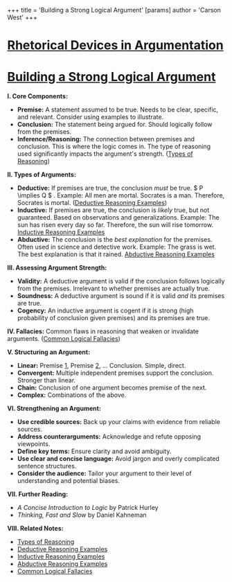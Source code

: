 +++
 title = 'Building a Strong Logical Argument'
[params]
	author = 'Carson West'
+++
# [Rhetorical Devices in Argumentation](./../rhetorical-devices-in-argumentation/)
# [Building a Strong Logical Argument](./../building-a-strong-logical-argument/)

**I. Core Components:**

* **Premise:** A statement assumed to be true.  Needs to be clear, specific, and relevant.  Consider using examples to illustrate.
* **Conclusion:** The statement being argued for. Should logically follow from the premises.
* **Inference/Reasoning:** The connection between premises and conclusion.  This is where the logic comes in.  The type of reasoning used significantly impacts the argument's strength.  ([Types of Reasoning](./../types-of-reasoning/))

**II. Types of Arguments:**

* **Deductive:**  If premises are true, the conclusion *must* be true.   $ P \implies Q $ .  Example: All men are mortal. Socrates is a man. Therefore, Socrates is mortal.  ([Deductive Reasoning Examples](./../deductive-reasoning-examples/))
* **Inductive:** If premises are true, the conclusion is *likely* true, but not guaranteed.  Based on observations and generalizations.  Example: The sun has risen every day so far. Therefore, the sun will rise tomorrow. [Inductive Reasoning Examples](./../inductive-reasoning-examples/)
* **Abductive:**  The conclusion is the *best explanation* for the premises.  Often used in science and detective work. Example: The grass is wet. The best explanation is that it rained. [Abductive Reasoning Examples](./../abductive-reasoning-examples/)


**III. Assessing Argument Strength:**

* **Validity:**  A deductive argument is valid if the conclusion follows logically from the premises.  Irrelevant to whether premises are actually true.
* **Soundness:** A deductive argument is sound if it is valid *and* its premises are true.
* **Cogency:** An inductive argument is cogent if it is strong (high probability of conclusion given premises) and its premises are true.


**IV. Fallacies:**  Common flaws in reasoning that weaken or invalidate arguments.  ([Common Logical Fallacies](./../common-logical-fallacies/))


**V. Structuring an Argument:**

* **Linear:** Premise [1](./../1/), Premise [2](./../2/), ... Conclusion.  Simple, direct.
* **Convergent:** Multiple independent premises support the conclusion.  Stronger than linear.
* **Chain:** Conclusion of one argument becomes premise of the next.
* **Complex:** Combinations of the above.


**VI.  Strengthening an Argument:**

* **Use credible sources:** Back up your claims with evidence from reliable sources.
* **Address counterarguments:** Acknowledge and refute opposing viewpoints.
* **Define key terms:** Ensure clarity and avoid ambiguity.
* **Use clear and concise language:** Avoid jargon and overly complicated sentence structures.
* **Consider the audience:** Tailor your argument to their level of understanding and potential biases.


**VII.  Further Reading:**

*  *A Concise Introduction to Logic* by Patrick Hurley
*  *Thinking, Fast and Slow* by Daniel Kahneman


**VIII. Related Notes:**

* [Types of Reasoning](./../types-of-reasoning/)
* [Deductive Reasoning Examples](./../deductive-reasoning-examples/)
* [Inductive Reasoning Examples](./../inductive-reasoning-examples/)
* [Abductive Reasoning Examples](./../abductive-reasoning-examples/)
* [Common Logical Fallacies](./../common-logical-fallacies/)

